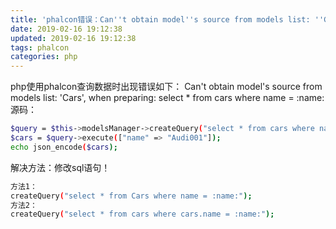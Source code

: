 ```yaml
---
title: 'phalcon错误：Can''t obtain model''s source from models list: ''Cars'', when preparing'
date: 2019-02-16 19:12:38
updated: 2019-02-16 19:12:38
tags: phalcon
categories: php
---
```


php使用phalcon查询数据时出现错误如下：
Can't obtain model's source from models list: 'Cars', when preparing: select * from cars where name = :name:
源码：
``` bash
$query = $this->modelsManager->createQuery("select * from cars where name = :name:");
$cars = $query->execute(["name" => "Audi001"]); 
echo json_encode($cars);
```

解决方法：修改sql语句！
``` bash
方法1：
createQuery("select * from Cars where name = :name:");
方法2：
createQuery("select * from cars where cars.name = :name:");
```